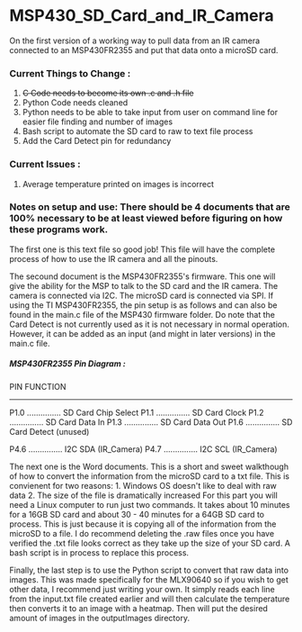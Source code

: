 # MSP430_SD_Card_and_IR_Camera
On the first version of a working way to pull data from an IR camera connected to an MSP430FR2355 and put that data onto a microSD card.

### Current Things to Change :

1. ~~C Code needs to become its own .c and .h file~~
2. Python Code needs cleaned
3. Python needs to be able to take input from user on command line for easier file finding and number of images
4. Bash script to automate the SD card to raw to text file process
5. Add the Card Detect pin for redundancy

### Current Issues : 
1. Average temperature printed on images is incorrect

### Notes on setup and use: There should be 4 documents that are 100% necessary to be at least viewed before figuring on how these programs work.

The first one is this text file so good job! This file will have the complete process of how to use the IR camera and all the pinouts.

The secound document is the MSP430FR2355's firmware. This one will give the ability for the MSP to talk to the SD card and the IR camera. The camera is connected via I2C. The microSD card is connected via SPI. If using the TI MSP430FR2355, the pin setup is as follows and can also be found in the main.c file of the MSP430 firmware folder. Do note that the Card Detect is not currently used as it is not necessary in normal operation. However, it can be added as an input (and might in later versions) in the main.c file.

##### MSP430FR2355 Pin Diagram :

 PIN                  FUNCTION
 --------------------- ----------------------------
 P1.0 ............... SD Card Chip Select
 P1.1 ............... SD Card Clock
 P1.2 ............... SD Card Data In
 P1.3 ............... SD Card Data Out
 P1.6 ............... SD Card Detect (unused)
 
 P4.6 ............... I2C SDA (IR_Camera)
 P4.7 ............... I2C SCL (IR_Camera)

The next one is the Word documents. This is a short and sweet walkthough of how to convert the information from the microSD card to a txt file. This is convienent for two reasons: 1. Windows OS doesn't like to deal with raw data 2. The size of the file is dramatically increased For this part you will need a Linux computer to run just two commands. It takes about 10 minutes for a 16GB SD card and about 30 - 40 minutes for a 64GB SD card to process. This is just because it is copying all of the information from the microSD to a file. I do recommend deleting the .raw files once you have verified the .txt file looks correct as they take up the size of your SD card. A bash script is in process to replace this process.

Finally, the last step is to use the Python script to convert that raw data into images. This was made specifically for the MLX90640 so if you wish to get other data, I recommend just writing your own. It simply reads each line from the input.txt file created earlier and will then calculate the temperature then converts it to an image with a heatmap. Then will put the desired amount of images in the outputImages directory.
